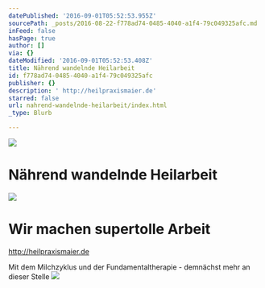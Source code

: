 ```yaml
---
datePublished: '2016-09-01T05:52:53.955Z'
sourcePath: _posts/2016-08-22-f778ad74-0485-4040-a1f4-79c049325afc.md
inFeed: false
hasPage: true
author: []
via: {}
dateModified: '2016-09-01T05:52:53.408Z'
title: Nährend wandelnde Heilarbeit
id: f778ad74-0485-4040-a1f4-79c049325afc
publisher: {}
description: ' http://heilpraxismaier.de'
starred: false
url: nahrend-wandelnde-heilarbeit/index.html
_type: Blurb

---
```

![](https://the-grid-user-content.s3-us-west-2.amazonaws.com/d214c4aa-a5d5-4ae9-be20-8aa466ff89a7.png)

# Nährend wandelnde Heilarbeit
![](https://the-grid-user-content.s3-us-west-2.amazonaws.com/e4980464-f04c-4a27-afb1-198fe7d08a45.jpg)

# Wir machen supertolle Arbeit

http://heilpraxismaier.de

Mit dem Milchzyklus und der Fundamentaltherapie - demnächst mehr an dieser Stelle
![](https://the-grid-user-content.s3-us-west-2.amazonaws.com/8dcc7a71-f2f3-4330-8644-0e84b17aec04.jpg)